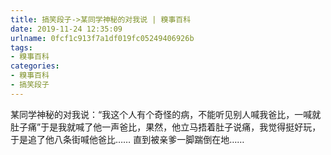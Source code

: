 ```yaml
---
title: 搞笑段子->某同学神秘的对我说 | 糗事百科
date: 2019-11-24 12:35:09
urlname: 0fcf1c913f7a1df019fc05249406926b
tags: 
- 糗事百科
categories:
- 糗事百科
- 搞笑段子
---
```

某同学神秘的对我说：“我这个人有个奇怪的病，不能听见别人喊我爸比，一喊就肚子痛”于是我就喊了他一声爸比，果然，他立马捂着肚子说痛，我觉得挺好玩，于是追了他八条街喊他爸比…… 直到被亲爹一脚踹倒在地……


